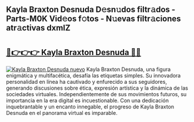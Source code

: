 ## Kayla Braxton Desnuda D𝚎sn𝚞dos filtr𝚊dos - Parts-M0K Vid𝚎os f𝚘tos - N𝚞evas filtr𝚊ciones atr𝚊ctivas dxmIZ

# <h2><a href="http://mb8p2h.tromn.icu/?c=Kayla+Braxton+Desnuda">🔗👉👉👉 Kayla Braxton Desnuda 🔗🔗</a></h2>

[![Kayla Braxton Desnuda nuevo](https://i.imgur.com/pEAQMta.gif)](http://mb8p2h.tromn.icu/?c=Kayla+Braxton+Desnuda)
Kayla Braxton Desnuda, una figura enigmática y multifacética, desafía las etiquetas simples. Su innovadora personalidad en línea ha cautivado y enfurecido a sus seguidores, generando discusiones sobre ética, expresión artística y la dinámica de las sociedades virtuales. Independientemente de sus movimientos futuros, su importancia en la era digital es incuestionable. Con una dedicación inquebrantable y un encanto innegable, el progreso de Kayla Braxton Desnuda en el panorama virtual es imparable.
